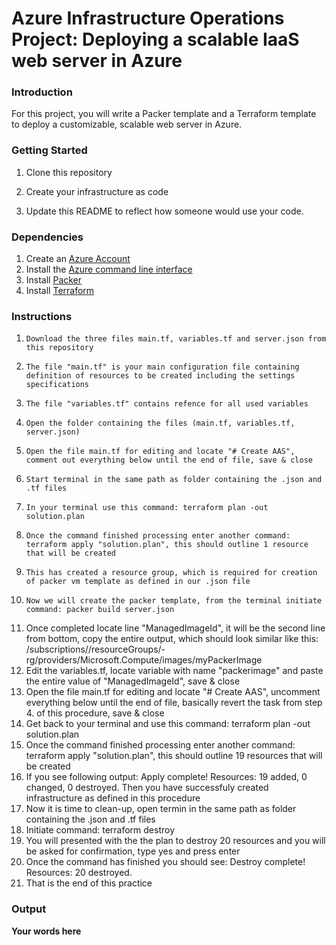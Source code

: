 # Azure Infrastructure Operations Project: Deploying a scalable IaaS web server in Azure

### Introduction
For this project, you will write a Packer template and a Terraform template to deploy a customizable, scalable web server in Azure.

### Getting Started
1. Clone this repository

2. Create your infrastructure as code

3. Update this README to reflect how someone would use your code.

### Dependencies
1. Create an [Azure Account](https://portal.azure.com) 
2. Install the [Azure command line interface](https://docs.microsoft.com/en-us/cli/azure/install-azure-cli?view=azure-cli-latest)
3. Install [Packer](https://www.packer.io/downloads)
4. Install [Terraform](https://www.terraform.io/downloads.html)

### Instructions
1.     Download the three files main.tf, variables.tf and server.json from this repository
2.     The file "main.tf" is your main configuration file containing definition of resources to be created including the settings specifications
3.     The file "variables.tf" contains refence for all used variables
4.     Open the folder containing the files (main.tf, variables.tf, server.json)
5.     Open the file main.tf for editing and locate "# Create AAS", comment out everything below until the end of file, save & close
6.     Start terminal in the same path as folder containing the .json and .tf files
7.     In your terminal use this command: terraform plan -out solution.plan
8.     Once the command finished processing enter another command: terraform apply "solution.plan", this should outline 1 resource that will be created
9.     This has created a resource group, which is required for creation of packer vm template as defined in our .json file
10.     Now we will create the packer template, from the terminal initiate command: packer build server.json
11.    Once completed locate line "ManagedImageId", it will be the second line from bottom, copy the entire output, which should look similar like this: /subscriptions/<your subscription id>/resourceGroups/<your resource group name>-rg/providers/Microsoft.Compute/images/myPackerImage
12.    Edit the variables.tf, locate variable with name "packerimage" and paste the entire value of "ManagedImageId", save & close
13.    Open the file main.tf for editing and locate "# Create AAS", uncomment everything below until the end of file, basically revert the task from step 4. of this procedure, save & close
14.    Get back to your terminal and use this command: terraform plan -out solution.plan
15.    Once the command finished processing enter another command: terraform apply "solution.plan", this should outline 19 resources that will be created
16.    If you see following output: Apply complete! Resources: 19 added, 0 changed, 0 destroyed. Then you have successfuly created infrastructure as defined in this procedure
17.    Now it is time to clean-up, open termin in the same path as folder containing the .json and .tf files
18.    Initiate command: terraform destroy
19.    You will presented with the the plan to destroy 20 resources and you will be asked for confirmation, type yes and press enter
20.    Once the command has finished you should see: Destroy complete! Resources: 20 destroyed.
21.    That is the end of this practice


### Output
**Your words here**

